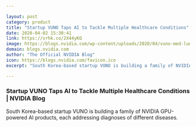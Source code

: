 ```yaml
---

layout: post
category: product
title: "Startup VUNO Taps AI to Tackle Multiple Healthcare Conditions"
date: 2020-04-02 15:30:41
link: https://vrhk.co/2X44yKQ
image: https://blogs.nvidia.com/wp-content/uploads/2020/04/vuno-med-lungquant.jpg
domain: blogs.nvidia.com
author: "The Official NVIDIA Blog"
icon: https://blogs.nvidia.com/favicon.ico
excerpt: "South Korea-based startup VUNO is building a family of NVIDIA GPU-powered AI products, each addressing diagnoses of different diseases."

---
```


### Startup VUNO Taps AI to Tackle Multiple Healthcare Conditions | NVIDIA Blog

South Korea-based startup VUNO is building a family of NVIDIA GPU-powered AI products, each addressing diagnoses of different diseases.